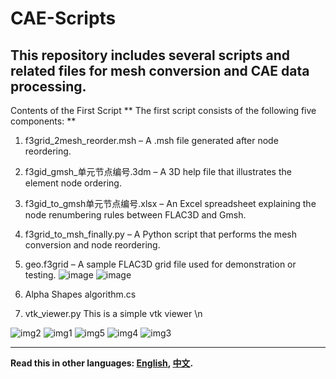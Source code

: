 # CAE-Scripts
## This repository includes several scripts and related files for mesh conversion and CAE data processing.

Contents of the First Script
** The first script consists of the following five components: **


1. f3grid_2mesh_reorder.msh – A .msh file generated after node reordering.
2. f3gid_gmsh_单元节点编号.3dm – A 3D help file that illustrates the element node ordering.
3. f3gid_to_gmsh单元节点编号.xlsx – An Excel spreadsheet explaining the node renumbering rules between FLAC3D and Gmsh.
4. f3grid_to_msh_finally.py – A Python script that performs the mesh conversion and node reordering.
5. geo.f3grid – A sample FLAC3D grid file used for demonstration or testing.
![image](https://github.com/user-attachments/assets/593aa519-9e73-4006-baab-eef92f3e8568) ![image](https://github.com/user-attachments/assets/c744e542-eef0-4a7b-aac7-024fb82a2f2d)


6. Alpha Shapes algorithm.cs
7. vtk_viewer.py This is a simple vtk viewer \n
   
![img2](https://github.com/user-attachments/assets/b66ec15f-49b0-48d2-953c-11394fba80b6) ![img1](https://github.com/user-attachments/assets/13bf425c-dde7-40ff-ad07-95b6a5483e6a) ![img5](https://github.com/user-attachments/assets/38982c7d-8a2f-4d34-98f3-b24dd5b5d588)
![img4](https://github.com/user-attachments/assets/b2e78254-8c1c-4fe8-8502-bdbd8cb987be) ![img3](https://github.com/user-attachments/assets/34063481-bd25-4fc3-aea5-cea23409969d)

---
**Read this in other languages: [English](README.md), [中文](README_zh.md).**
